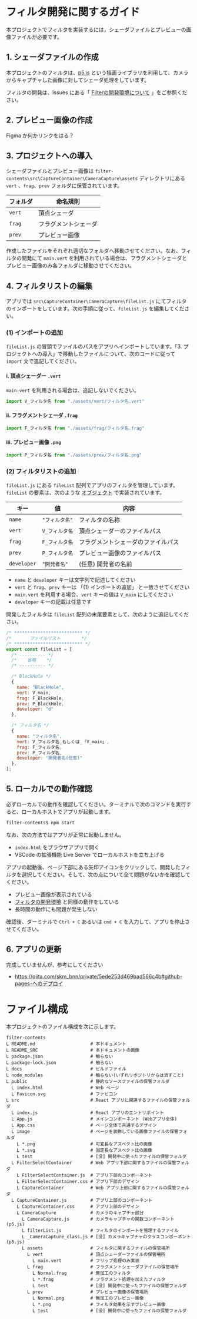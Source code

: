 # フィルタ開発に関するガイド
本プロジェクトでフィルタを実装するには，シェーダファイルとプレビューの画像ファイルが必要です。

## 1. シェーダファイルの作成
本プロジェクトのフィルタは、[p5.js](https://p5js.org/) という描画ライブラリを利用して、カメラからキャプチャした画像に対してシェーダ処理をしています。

フィルタの開発は、Issues にある「 [Filterの開発環境について](https://github.com/koya-kimura/filter-contents/issues/12) 」をご参照ください。

## 2. プレビュー画像の作成
Figma か何かリンクをはる？

## 3. プロジェクトへの導入
シェーダファイルとプレビュー画像は ```filter-contents\src\CaptureContainer\CameraCapture\assets``` ディレクトリにある ```vert``` 、```frag```、```prev``` フォルダに保管されています。

|フォルダ|命名規則|
|---|---|
|```vert```|頂点シェーダ|
|```frag```|フラグメントシェーダ|
|```prev```|プレビュー画像|

作成したファイルをそれぞれ適切なフォルダへ移動させてください。なお、フィルタの開発にて ```main.vert``` を利用されている場合は、フラグメントシェーダとプレビュー画像のみ各フォルダに移動させてください。

## 4. フィルタリストの編集
アプリでは ```src\CaptureContainer\CameraCapture\fileList.js``` にてフィルタのインポートをしています。次の手順に従って、```fileList.js``` を編集してください。

### (1) インポートの追加
```fileList.js``` の冒頭でファイルのパスをアプリへインポートしています。「3. プロジェクトへの導入」で移動したファイルについて、次のコードに従って ```import``` 文で追記してください。

#### i. 頂点シェーダー ```.vert```
```main.vert``` を利用される場合は、追記しないでください。
```js
import V_フィルタ名 from "./assets/vert/フィルタ名.vert"
```

#### ii. フラグメントシェーダ ```.frag```
```js
import F_フィルタ名 from "./assets/frag/フィルタ名.frag"
```

#### iii. プレビュー画像 ```.png```
```js
import P_フィルタ名 from "./assets/prev/フィルタ名.png"
```

### (2) フィルタリストの追加
```fileList.js``` にある ```fileList``` 配列でアプリのフィルタを管理しています。
```fileList``` の要素は、次のような [オブジェクト](https://developer.mozilla.org/ja/docs/Learn/JavaScript/Objects/Basics) で実装されています。

|キー|値|内容|
|---|---|---|
|```name```     |```"フィルタ名"```|フィルタの名称|
|```vert```     |```V_フィルタ名```|頂点シェーダーのファイルパス|
|```frag```     |```F_フィルタ名```|フラグメントシェーダのファイルパス|
|```prev```     |```P_フィルタ名```|プレビュー画像のファイルパス|
|```developer```|```"開発者名"```  |(任意) 開発者の名前|

- ```name``` と ```developer``` キーは文字列で記述してください
- ```vert``` と ```frag```、```prev``` キーは 「(1) インポートの追加」 と一致させてください
- ```main.vert``` を利用する場合、```vert``` キーの値は ```V_main``` にしてください
- ```developer``` キーの記載は任意です

開発したフィルタは ```fileList``` 配列の末尾要素として、次のように追記してください。

```js : 例
/* ************************** */
/*       ファイルリスト        */
/* ************************** */
export const fileList = [
  /* ---------- */
  /*    省略    */
  /* ---------- */

  /* BlackHole */
  {
    name: "BlackHole",
    vert: V_main,
    frag: F_BlackHole,
    prev: P_BlackHole,
    developer: "d"
  },

  /* フィルタ名 */
  {
    name: "フィルタ名",
    vert: V_フィルタ名_もしくは_「V_main」,
    frag: F_フィルタ名,
    prev: P_フィルタ名,
    developer: "開発者名(任意)"
  },
];
```

## 5. ローカルでの動作確認
必ずローカルでの動作を確認してください。ターミナルで次のコマンドを実行すると、ローカルホストでアプリが起動します。
```sh
filter-contents$ npm start
```

なお、次の方法ではアプリが正常に起動しません。
- ```index.html``` をブラウザアプリで開く
- VSCode の拡張機能 Live Server でローカルホストを立ち上げる

アプリの起動後、ページ下部にある矢印アイコンをクリックして、開発したフィルタを選択してください。そして、次の点について全て問題がないかを確認してください。

- プレビュー画像が表示されている
- [フィルタの開発環境](https://github.com/koya-kimura/filter-contents/issues/12) と同様の動作をしている
- 長時間の動作にも問題が発生しない

確認後、ターミナルで ```Ctrl + C``` あるいは ```cmd + C``` を入力して、アプリを停止させてください。

## 6. アプリの更新
完成していませんが，参考にしてください
- https://qiita.com/skm_bnn/private/5ede253d469bad566c4b#github-pages-へのデプロイ

# ファイル構成
本プロジェクトのファイル構成を次に示します。
```
filter-contents
L README.md                     # 本ドキュメント
L README_SRC                    # 本ドキュメントの画像
L package.json                  # 触らない
L package-lock.json             # 触らない
L docs                          # ビルドファイル
L node_modules                  # 触らない(いずれリポジトリからは消すこと)
L public                        # 静的なソースファイルの保管フォルダ
  L index.html                  # Web ページ
  L Favicon.svg                 # ファビコン
L src                           # React アプリに関連するファイルの保管フォルダ
  L index.js                    # React アプリのエントリポイント
  L App.js                      # メインコンポーネント (Webアプリ全体)
  L App.css                     # ページ全体で共通するデザイン
  L image                       # ページを装飾している画像ファイルの保管フォルダ
    L *.png                     # 可変長なアスペクト比の画像
    L *.svg                     # 固定長なアスペクト比の画像
    L test                      # [没] 開発中に使ったファイルの保管フォルダ
  L FilterSelectContainer       # Web アプリ下部に関するファイルの保管フォルダ
    L FilterSelectContainer.js  # アプリ下部のコンポーネント
    L FilterSelectContainer.css # アプリ下部のデザイン  
    L CaptureContainer          # Web アプリ上部に関するファイルの保管フォルダ
  L CaptureContainer.js         # アプリ上部のコンポーネント
    L CaptureContainer.css      # アプリ上部のデザイン
    L CameraCapture             # カメラのキャプチャ部分
      L CameraCapture.js        # カメラキャプチャの関数コンポーネント(p5.js)
      L filterList.js           # フィルタのインポートを管理するファイル
      L _CameraCapture_class.js # [没] カメラキャプチャのクラスコンポーネント(p5.js)
      L assets                  # フィルタに関するファイルの保管場所
        L vert                  # 頂点シェーダーファイルの保管場所
          L main.vert           # フリップ処理のみ実装
        L frag                  # フラグメントシェーダファイルの保管場所
          L Normal.frag         # 無加工のフィルタ
          L *.frag              # フラグメント処理を加えたフィルタ
          L test                # [没] 開発中に使ったファイルの保管フォルダ
        L prev                  # プレビュー画像の保管場所
          L Normal.png          # 無加工のプレビュー画像
          L *.png               # フィルタ効果を示すプレビュー画像
          L test                # [没] 開発中に使ったファイルの保管フォルダ
```





